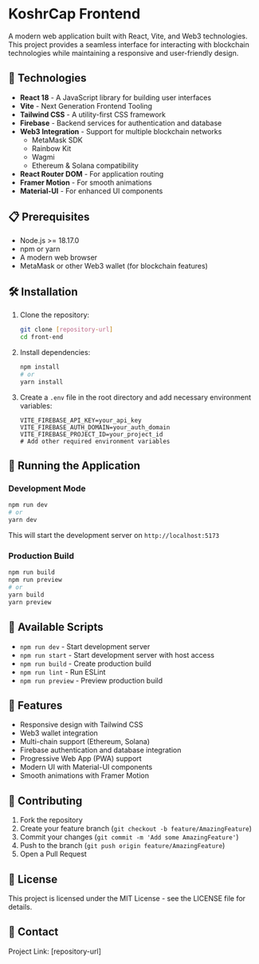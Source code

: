 # KoshrCap Frontend

A modern web application built with React, Vite, and Web3 technologies. This project provides a seamless interface for interacting with blockchain technologies while maintaining a responsive and user-friendly design.

## 🚀 Technologies

- **React 18** - A JavaScript library for building user interfaces
- **Vite** - Next Generation Frontend Tooling
- **Tailwind CSS** - A utility-first CSS framework
- **Firebase** - Backend services for authentication and database
- **Web3 Integration** - Support for multiple blockchain networks
  - MetaMask SDK
  - Rainbow Kit
  - Wagmi
  - Ethereum & Solana compatibility
- **React Router DOM** - For application routing
- **Framer Motion** - For smooth animations
- **Material-UI** - For enhanced UI components

## 📋 Prerequisites

- Node.js >= 18.17.0
- npm or yarn
- A modern web browser
- MetaMask or other Web3 wallet (for blockchain features)

## 🛠️ Installation

1. Clone the repository:
   ```bash
   git clone [repository-url]
   cd front-end
   ```

2. Install dependencies:
   ```bash
   npm install
   # or
   yarn install
   ```

3. Create a `.env` file in the root directory and add necessary environment variables:
   ```env
   VITE_FIREBASE_API_KEY=your_api_key
   VITE_FIREBASE_AUTH_DOMAIN=your_auth_domain
   VITE_FIREBASE_PROJECT_ID=your_project_id
   # Add other required environment variables
   ```

## 🚀 Running the Application

### Development Mode
```bash
npm run dev
# or
yarn dev
```
This will start the development server on `http://localhost:5173`

### Production Build
```bash
npm run build
npm run preview
# or
yarn build
yarn preview
```

## 🔧 Available Scripts

- `npm run dev` - Start development server
- `npm run start` - Start development server with host access
- `npm run build` - Create production build
- `npm run lint` - Run ESLint
- `npm run preview` - Preview production build

## 🌟 Features

- Responsive design with Tailwind CSS
- Web3 wallet integration
- Multi-chain support (Ethereum, Solana)
- Firebase authentication and database integration
- Progressive Web App (PWA) support
- Modern UI with Material-UI components
- Smooth animations with Framer Motion

## 🤝 Contributing

1. Fork the repository
2. Create your feature branch (`git checkout -b feature/AmazingFeature`)
3. Commit your changes (`git commit -m 'Add some AmazingFeature'`)
4. Push to the branch (`git push origin feature/AmazingFeature`)
5. Open a Pull Request

## 📝 License

This project is licensed under the MIT License - see the LICENSE file for details.

## 📧 Contact

Project Link: [repository-url]
